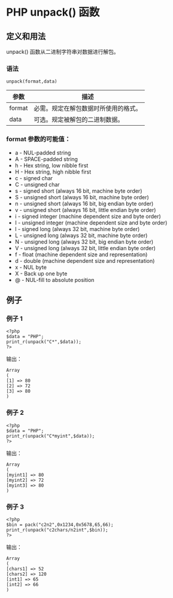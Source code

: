 # PHP unpack() 函数



## 定义和用法

unpack() 函数从二进制字符串对数据进行解包。

### 语法

```
unpack(format,data)
```

| 参数 | 描述 |
| --- | --- |
| format | 必需。规定在解包数据时所使用的格式。 |
| data | 可选。规定被解包的二进制数据。 |

### format 参数的可能值：

*   a - NUL-padded string
*   A - SPACE-padded string
*   h - Hex string, low nibble first
*   H - Hex string, high nibble first
*   c - signed char
*   C - unsigned char
*   s - signed short (always 16 bit, machine byte order)
*   S - unsigned short (always 16 bit, machine byte order)
*   n - unsigned short (always 16 bit, big endian byte order)
*   v - unsigned short (always 16 bit, little endian byte order)
*   i - signed integer (machine dependent size and byte order)
*   I - unsigned integer (machine dependent size and byte order)
*   l - signed long (always 32 bit, machine byte order)
*   L - unsigned long (always 32 bit, machine byte order)
*   N - unsigned long (always 32 bit, big endian byte order)
*   V - unsigned long (always 32 bit, little endian byte order)
*   f - float (machine dependent size and representation)
*   d - double (machine dependent size and representation)
*   x - NUL byte
*   X - Back up one byte
*   @ - NUL-fill to absolute position

## 例子

### 例子 1

```
<?php
$data = "PHP";
print_r(unpack("C*",$data));
?>
```

输出：

```
Array
(
[1] => 80
[2] => 72
[3] => 80
)
```

### 例子 2

```
<?php
$data = "PHP";
print_r(unpack("C*myint",$data));
?>
```

输出：

```
Array
(
[myint1] => 80
[myint2] => 72
[myint3] => 80
)
```

### 例子 3

```
<?php
$bin = pack("c2n2",0x1234,0x5678,65,66);
print_r(unpack("c2chars/n2int",$bin));
?>
```

输出：

```
Array
(
[chars1] => 52
[chars2] => 120
[int1] => 65
[int2] => 66
)
```



